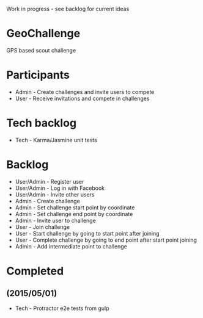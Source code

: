 Work in progress - see backlog for current ideas

# GeoChallenge
GPS based scout challenge  

# Participants
* Admin - Create challenges and invite users to compete
* User - Receive invitations and compete in challenges

# Tech backlog
* Tech - Karma/Jasmine unit tests

# Backlog
* User/Admin - Register user
* User/Admin - Log in with Facebook
* User/Admin - Invite other users
* Admin - Create challenge
* Admin - Set challenge start point by coordinate
* Admin - Set challenge end point by coordinate
* Admin - Invite user to challenge
* User - Join challenge
* User - Start challenge by going to start point after joining
* User - Complete challenge by going to end point after start point joining
* Admin - Add intermediate point to challenge

# Completed
## (2015/05/01)
* Tech - Protractor e2e tests from gulp 
